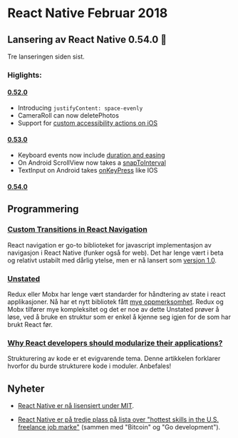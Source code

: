# React Native Februar 2018

## Lansering av React Native 0.54.0 🎉
Tre lanseringen siden sist.

### Higlights:
#### [0.52.0](https://github.com/facebook/react-native/releases/tag/v0.52.0)
- Introducing `justifyContent: space-evenly`
- CameraRoll can now deletePhotos
- Support for [custom accessibility actions on iOS](https://developer.apple.com/documentation/uikit/uiaccessibilitycustomaction)

#### [0.53.0](https://github.com/facebook/react-native/releases/tag/v0.53.0)
- Keyboard events now include [duration and easing](https://github.com/facebook/react-native/commit/4d33080)
- On Android ScrollView now takes a [snapToInterval](https://github.com/facebook/react-native/commit/ddd65f1)
- TextInput on Android takes [onKeyPress](https://github.com/facebook/react-native/commit/c9ff0bc) like IOS

#### [0.54.0](https://github.com/facebook/react-native/releases/tag/v0.54.0)

## Programmering
### [Custom Transitions in React Navigation](https://medium.com/async-la/custom-transitions-in-react-navigation-2f759408a053)

React navigation er go-to biblioteket for javascript implementasjon av navigasjon i React Native (funker også for web). Det har lenge vært i beta og relativt ustabilt med dårlig ytelse, men er nå lansert som [versjon 1.0](https://reactnavigation.org/blog/2018/02/06/react-navigation-1.0.html). 

### [Unstated](https://github.com/jamiebuilds/unstated)

Redux eller Mobx har lenge vært standarder for håndtering av state i react applikasjoner. Nå har et nytt bibliotek fått [mye oppmerksomhet](https://medium.com/react-native-training/unstated-the-setstate-of-react-state-management-8ce47b240e6d). Redux og Mobx tilfører mye kompleksitet og det er noe av dette Unstated prøver å løse, ved å bruke en struktur som er enkel å kjenne seg igjen for de som har brukt React før.

### [Why React developers should modularize their applications?](https://medium.com/@alexmngn/why-react-developers-should-modularize-their-applications-d26d381854c1)

Strukturering av kode er et evigvarende tema. Denne artikkelen forklarer hvorfor du burde strukturere kode i moduler. Anbefales!

## Nyheter

- [React Native er nå lisensiert under MIT](https://twitter.com/reactjs/status/964689022747475968?utm_campaign=React%2BNative%2BCoach&utm_medium=email&utm_source=React_Native_Coach_25).

- [React Native er på tredje plass på lista over "hottest skills in the U.S. freelance job marke"](https://www.upwork.com/press/2018/02/07/q4-2017-skills-index/) (sammen med "Bitcoin" og "Go development").
